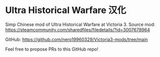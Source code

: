 # Ultra Historical Warfare 汉化

Simp Chinese mod of Ultra Historical Warfare at Victoria 3. Source mod: https://steamcommunity.com/sharedfiles/filedetails/?id=3007678964

GitHub: https://github.com/nero19960329/Victoria3-mods/tree/main

Feel free to propose PRs to this GitHub repo!

